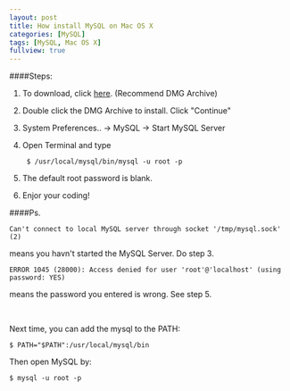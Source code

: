 ```yaml
---
layout: post
title: How install MySQL on Mac OS X
categories: [MySQL]
tags: [MySQL, Mac OS X]
fullview: true
---
```


####Steps:

1. To download, click [here](http://dev.mysql.com/downloads/mysql/). (Recommend DMG Archive)
2. Double click the DMG Archive to install. Click "Continue"
3. System Preferences.. -> MySQL -> Start MySQL Server
4. Open Terminal and type 	

		$ /usr/local/mysql/bin/mysql -u root -p		

5. The default root password is blank.
6. Enjor your coding!



####Ps.

	Can't connect to local MySQL server through socket '/tmp/mysql.sock' (2)
	
means you havn't started the MySQL Server. Do step 3.


	ERROR 1045 (28000): Access denied for user 'root'@'localhost' (using password: YES)

means the password you entered is wrong. See step 5.

  <br />	

Next time, you can add the mysql to the PATH:
	
	$ PATH="$PATH":/usr/local/mysql/bin
	
Then open MySQL by:

	$ mysql -u root -p
	

